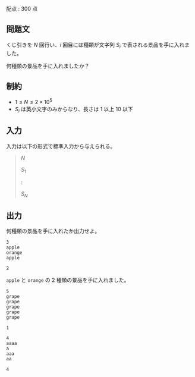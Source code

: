 配点 : $300$ 点

## 問題文

くじ引きを $N$ 回行い、$i$ 回目には種類が文字列 $S_i$ で表される景品を手に入れました。

何種類の景品を手に入れましたか？

## 制約

- $1 \leq N \leq 2\times 10^5$
- $S_i$ は英小文字のみからなり、長さは $1$ 以上 $10$ 以下

## 入力

入力は以下の形式で標準入力から与えられる。

> $N$
> 
> $S_1$
> 
> $:$
> 
> $S_N$

## 出力

何種類の景品を手に入れたか出力せよ。

```input1
3
apple
orange
apple
```

```output1
2
```

`apple` と `orange` の $2$ 種類の景品を手に入れました。

```input2
5
grape
grape
grape
grape
grape
```

```output2
1
```

```input3
4
aaaa
a
aaa
aa
```

```output3
4
```